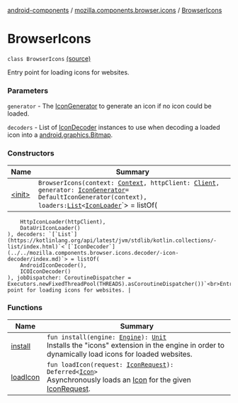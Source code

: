 [android-components](../../index.md) / [mozilla.components.browser.icons](../index.md) / [BrowserIcons](./index.md)

# BrowserIcons

`class BrowserIcons` [(source)](https://github.com/mozilla-mobile/android-components/blob/master/components/browser/icons/src/main/java/mozilla/components/browser/icons/BrowserIcons.kt#L42)

Entry point for loading icons for websites.

### Parameters

`generator` - The [IconGenerator](../../mozilla.components.browser.icons.generator/-icon-generator/index.md) to generate an icon if no icon could be loaded.

`decoders` - List of [IconDecoder](../../mozilla.components.browser.icons.decoder/-icon-decoder/index.md) instances to use when decoding a loaded icon into a [android.graphics.Bitmap](https://developer.android.com/reference/android/graphics/Bitmap.html).

### Constructors

| Name | Summary |
|---|---|
| [&lt;init&gt;](-init-.md) | `BrowserIcons(context: `[`Context`](https://developer.android.com/reference/android/content/Context.html)`, httpClient: `[`Client`](../../mozilla.components.concept.fetch/-client/index.md)`, generator: `[`IconGenerator`](../../mozilla.components.browser.icons.generator/-icon-generator/index.md)` = DefaultIconGenerator(context), loaders: `[`List`](https://kotlinlang.org/api/latest/jvm/stdlib/kotlin.collections/-list/index.html)`<`[`IconLoader`](../../mozilla.components.browser.icons.loader/-icon-loader/index.md)`> = listOf(
        HttpIconLoader(httpClient),
        DataUriIconLoader()
    ), decoders: `[`List`](https://kotlinlang.org/api/latest/jvm/stdlib/kotlin.collections/-list/index.html)`<`[`IconDecoder`](../../mozilla.components.browser.icons.decoder/-icon-decoder/index.md)`> = listOf(
        AndroidIconDecoder(),
        ICOIconDecoder()
    ), jobDispatcher: CoroutineDispatcher = Executors.newFixedThreadPool(THREADS).asCoroutineDispatcher())`<br>Entry point for loading icons for websites. |

### Functions

| Name | Summary |
|---|---|
| [install](install.md) | `fun install(engine: `[`Engine`](../../mozilla.components.concept.engine/-engine/index.md)`): `[`Unit`](https://kotlinlang.org/api/latest/jvm/stdlib/kotlin/-unit/index.html)<br>Installs the "icons" extension in the engine in order to dynamically load icons for loaded websites. |
| [loadIcon](load-icon.md) | `fun loadIcon(request: `[`IconRequest`](../-icon-request/index.md)`): Deferred<`[`Icon`](../-icon/index.md)`>`<br>Asynchronously loads an [Icon](../-icon/index.md) for the given [IconRequest](../-icon-request/index.md). |
